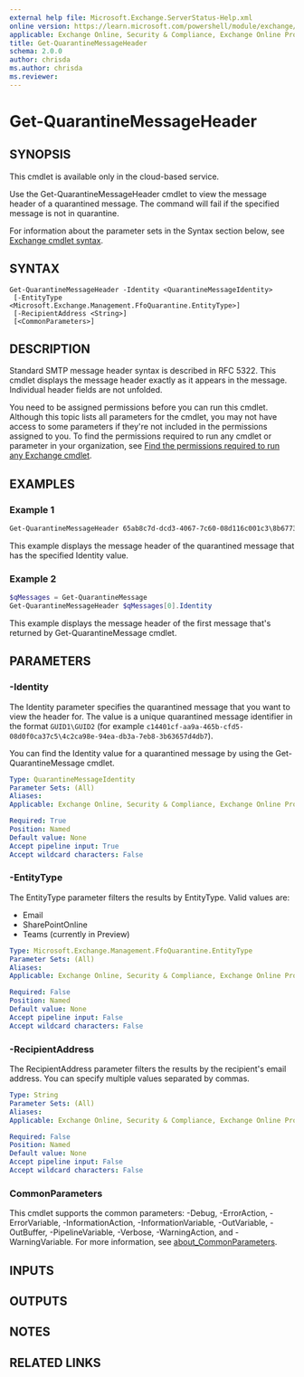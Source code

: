 ```yaml
---
external help file: Microsoft.Exchange.ServerStatus-Help.xml
online version: https://learn.microsoft.com/powershell/module/exchange/get-quarantinemessageheader
applicable: Exchange Online, Security & Compliance, Exchange Online Protection
title: Get-QuarantineMessageHeader
schema: 2.0.0
author: chrisda
ms.author: chrisda
ms.reviewer:
---
```


# Get-QuarantineMessageHeader

## SYNOPSIS
This cmdlet is available only in the cloud-based service.

Use the Get-QuarantineMessageHeader cmdlet to view the message header of a quarantined message. The command will fail if the specified message is not in quarantine.

For information about the parameter sets in the Syntax section below, see [Exchange cmdlet syntax](https://learn.microsoft.com/powershell/exchange/exchange-cmdlet-syntax).

## SYNTAX

```
Get-QuarantineMessageHeader -Identity <QuarantineMessageIdentity>
 [-EntityType <Microsoft.Exchange.Management.FfoQuarantine.EntityType>]
 [-RecipientAddress <String>]
 [<CommonParameters>]
```

## DESCRIPTION
Standard SMTP message header syntax is described in RFC 5322. This cmdlet displays the message header exactly as it appears in the message. Individual header fields are not unfolded.

You need to be assigned permissions before you can run this cmdlet. Although this topic lists all parameters for the cmdlet, you may not have access to some parameters if they're not included in the permissions assigned to you. To find the permissions required to run any cmdlet or parameter in your organization, see [Find the permissions required to run any Exchange cmdlet](https://learn.microsoft.com/powershell/exchange/find-exchange-cmdlet-permissions).

## EXAMPLES

### Example 1
```powershell
Get-QuarantineMessageHeader 65ab8c7d-dcd3-4067-7c60-08d116c001c3\8b677327-0ef3-166b-e108-ff6cb380d191
```

This example displays the message header of the quarantined message that has the specified Identity value.

### Example 2
```powershell
$qMessages = Get-QuarantineMessage
Get-QuarantineMessageHeader $qMessages[0].Identity
```

This example displays the message header of the first message that's returned by Get-QuarantineMessage cmdlet.

## PARAMETERS

### -Identity
The Identity parameter specifies the quarantined message that you want to view the header for. The value is a unique quarantined message identifier in the format `GUID1\GUID2` (for example `c14401cf-aa9a-465b-cfd5-08d0f0ca37c5\4c2ca98e-94ea-db3a-7eb8-3b63657d4db7`).

You can find the Identity value for a quarantined message by using the Get-QuarantineMessage cmdlet.

```yaml
Type: QuarantineMessageIdentity
Parameter Sets: (All)
Aliases:
Applicable: Exchange Online, Security & Compliance, Exchange Online Protection

Required: True
Position: Named
Default value: None
Accept pipeline input: True
Accept wildcard characters: False
```

### -EntityType
The EntityType parameter filters the results by EntityType. Valid values are:

- Email
- SharePointOnline
- Teams (currently in Preview)

```yaml
Type: Microsoft.Exchange.Management.FfoQuarantine.EntityType
Parameter Sets: (All)
Aliases:
Applicable: Exchange Online, Security & Compliance, Exchange Online Protection

Required: False
Position: Named
Default value: None
Accept pipeline input: False
Accept wildcard characters: False
```

### -RecipientAddress
The RecipientAddress parameter filters the results by the recipient's email address. You can specify multiple values separated by commas.

```yaml
Type: String
Parameter Sets: (All)
Aliases:
Applicable: Exchange Online, Security & Compliance, Exchange Online Protection

Required: False
Position: Named
Default value: None
Accept pipeline input: False
Accept wildcard characters: False
```

### CommonParameters
This cmdlet supports the common parameters: -Debug, -ErrorAction, -ErrorVariable, -InformationAction, -InformationVariable, -OutVariable, -OutBuffer, -PipelineVariable, -Verbose, -WarningAction, and -WarningVariable. For more information, see [about_CommonParameters](https://go.microsoft.com/fwlink/p/?LinkID=113216).

## INPUTS

## OUTPUTS

## NOTES

## RELATED LINKS
